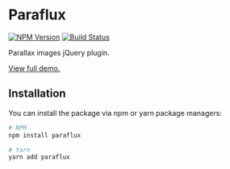 # Paraflux

[![NPM Version](https://img.shields.io/npm/v/paraflux)](https://yarnpkg.com/package/paraflux)
[![Build Status](https://travis-ci.com/sfneal/paraflux.svg?branch=master&style=flat-square)](https://app.travis-ci.com/sfneal/paraflux)

Parallax images jQuery plugin.

[View full demo.](https://www.sliderrevolution.com/)


## Installation

You can install the package via npm or yarn package managers:

```bash
# NPM
npm install paraflux

# Yarn
yarn add paraflux
```